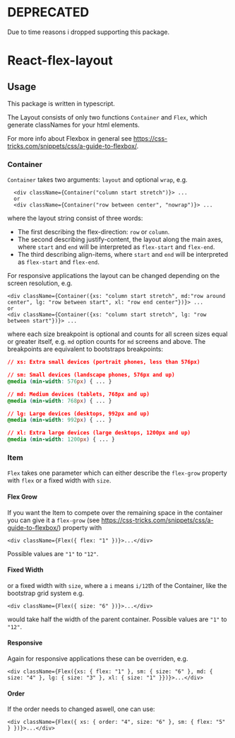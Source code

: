 # DEPRECATED
Due to time reasons i dropped supporting this package.

# React-flex-layout
## Usage
This package is written in typescript.

The Layout consists of only two functions `Container` and `Flex`, which generate classNames for your html elements.

For more info about Flexbox in general see https://css-tricks.com/snippets/css/a-guide-to-flexbox/.

### Container
`Container` takes two arguments: `layout` and optional `wrap`, e.g.
```tsx
  <div className={Container("column start stretch")}> ...
  or
  <div className={Container("row between center", "nowrap")}> ...
```
where the layout string consist of three words: 
- The first describing the flex-direction: `row` or `column`.
- The second describing justify-content, the layout along the main axes, where `start` and `end` will be interpreted as `flex-start` and `flex-end`.
- The third describing align-items, where `start` and `end` will be interpreted as `flex-start` and `flex-end`.

For responsive applications the layout can be changed depending on the screen resolution, e.g.
```tsx
<div className={Container({xs: "column start stretch", md:"row around center", lg: "row between start", xl: "row end center"})}> ...
or
<div className={Container({xs: "column start stretch", lg: "row between start"})}> ...
```
where each size breakpoint is optional and counts for all screen sizes equal or greater itself, e.g. `md` option counts for `md` screens and above.
The breakpoints are equivalent to bootstraps breakpoints:
```css
// xs: Extra small devices (portrait phones, less than 576px)

// sm: Small devices (landscape phones, 576px and up)
@media (min-width: 576px) { ... }

// md: Medium devices (tablets, 768px and up)
@media (min-width: 768px) { ... }

// lg: Large devices (desktops, 992px and up)
@media (min-width: 992px) { ... }

// xl: Extra large devices (large desktops, 1200px and up)
@media (min-width: 1200px) { ... }
```

### Item

`Flex` takes one parameter which can either describe the `flex-grow` property with `flex` or a fixed width with `size`.

#### Flex Grow
If you want the Item to compete over the remaining space in the container you can give it a `flex-grow` (see https://css-tricks.com/snippets/css/a-guide-to-flexbox/) property with
```tsx
<div className={Flex({ flex: "1" })}>...</div>
```
Possible values are `"1"` to `"12"`.

#### Fixed Width
or a fixed width with `size`, where a `i` means `i/12`th of the Container, like the bootstrap grid system e.g.
```tsx
<div className={Flex({ size: "6" })}>...</div>
```
would take half the width of the parent container.
Possible values are `"1"` to `"12"`.

#### Responsive
Again for responsive applications these can be overriden, e.g.
```tsx
<div className={Flex({xs: { flex: "1" }, sm: { size: "6" }, md: { size: "4" }, lg: { size: "3" }, xl: { size: "1" }})}>...</div>
```

#### Order

If the order needs to changed aswell, one can use:
```tsx
<div className={Flex({ xs: { order: "4", size: "6" }, sm: { flex: "5" } })}>...</div>
```
